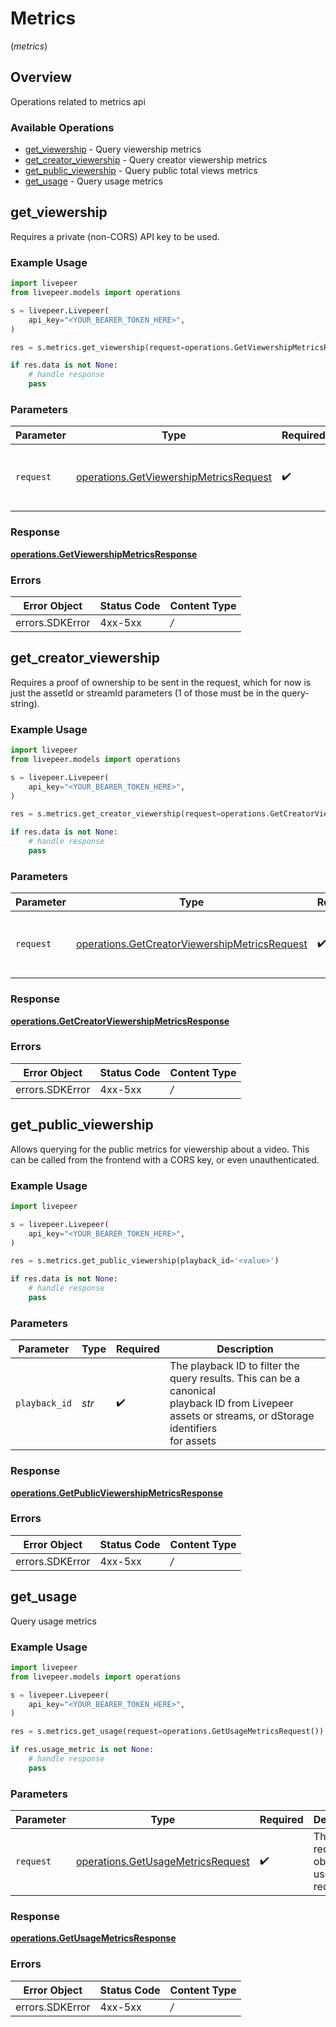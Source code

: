 # Metrics
(*metrics*)

## Overview

Operations related to metrics api

### Available Operations

* [get_viewership](#get_viewership) - Query viewership metrics
* [get_creator_viewership](#get_creator_viewership) - Query creator viewership metrics
* [get_public_viewership](#get_public_viewership) - Query public total views metrics
* [get_usage](#get_usage) - Query usage metrics

## get_viewership

Requires a private (non-CORS) API key to be used.


### Example Usage

```python
import livepeer
from livepeer.models import operations

s = livepeer.Livepeer(
    api_key="<YOUR_BEARER_TOKEN_HERE>",
)

res = s.metrics.get_viewership(request=operations.GetViewershipMetricsRequest())

if res.data is not None:
    # handle response
    pass

```

### Parameters

| Parameter                                                                                        | Type                                                                                             | Required                                                                                         | Description                                                                                      |
| ------------------------------------------------------------------------------------------------ | ------------------------------------------------------------------------------------------------ | ------------------------------------------------------------------------------------------------ | ------------------------------------------------------------------------------------------------ |
| `request`                                                                                        | [operations.GetViewershipMetricsRequest](../../models/operations/getviewershipmetricsrequest.md) | :heavy_check_mark:                                                                               | The request object to use for the request.                                                       |


### Response

**[operations.GetViewershipMetricsResponse](../../models/operations/getviewershipmetricsresponse.md)**
### Errors

| Error Object    | Status Code     | Content Type    |
| --------------- | --------------- | --------------- |
| errors.SDKError | 4xx-5xx         | */*             |

## get_creator_viewership

Requires a proof of ownership to be sent in the request, which for now is just the assetId or streamId parameters (1 of those must be in the query-string).


### Example Usage

```python
import livepeer
from livepeer.models import operations

s = livepeer.Livepeer(
    api_key="<YOUR_BEARER_TOKEN_HERE>",
)

res = s.metrics.get_creator_viewership(request=operations.GetCreatorViewershipMetricsRequest())

if res.data is not None:
    # handle response
    pass

```

### Parameters

| Parameter                                                                                                      | Type                                                                                                           | Required                                                                                                       | Description                                                                                                    |
| -------------------------------------------------------------------------------------------------------------- | -------------------------------------------------------------------------------------------------------------- | -------------------------------------------------------------------------------------------------------------- | -------------------------------------------------------------------------------------------------------------- |
| `request`                                                                                                      | [operations.GetCreatorViewershipMetricsRequest](../../models/operations/getcreatorviewershipmetricsrequest.md) | :heavy_check_mark:                                                                                             | The request object to use for the request.                                                                     |


### Response

**[operations.GetCreatorViewershipMetricsResponse](../../models/operations/getcreatorviewershipmetricsresponse.md)**
### Errors

| Error Object    | Status Code     | Content Type    |
| --------------- | --------------- | --------------- |
| errors.SDKError | 4xx-5xx         | */*             |

## get_public_viewership

Allows querying for the public metrics for viewership about a video.
This can be called from the frontend with a CORS key, or even
unauthenticated.


### Example Usage

```python
import livepeer

s = livepeer.Livepeer(
    api_key="<YOUR_BEARER_TOKEN_HERE>",
)

res = s.metrics.get_public_viewership(playback_id='<value>')

if res.data is not None:
    # handle response
    pass

```

### Parameters

| Parameter                                                                                                                                             | Type                                                                                                                                                  | Required                                                                                                                                              | Description                                                                                                                                           |
| ----------------------------------------------------------------------------------------------------------------------------------------------------- | ----------------------------------------------------------------------------------------------------------------------------------------------------- | ----------------------------------------------------------------------------------------------------------------------------------------------------- | ----------------------------------------------------------------------------------------------------------------------------------------------------- |
| `playback_id`                                                                                                                                         | *str*                                                                                                                                                 | :heavy_check_mark:                                                                                                                                    | The playback ID to filter the query results. This can be a canonical<br/>playback ID from Livepeer assets or streams, or dStorage identifiers<br/>for assets<br/> |


### Response

**[operations.GetPublicViewershipMetricsResponse](../../models/operations/getpublicviewershipmetricsresponse.md)**
### Errors

| Error Object    | Status Code     | Content Type    |
| --------------- | --------------- | --------------- |
| errors.SDKError | 4xx-5xx         | */*             |

## get_usage

Query usage metrics

### Example Usage

```python
import livepeer
from livepeer.models import operations

s = livepeer.Livepeer(
    api_key="<YOUR_BEARER_TOKEN_HERE>",
)

res = s.metrics.get_usage(request=operations.GetUsageMetricsRequest())

if res.usage_metric is not None:
    # handle response
    pass

```

### Parameters

| Parameter                                                                              | Type                                                                                   | Required                                                                               | Description                                                                            |
| -------------------------------------------------------------------------------------- | -------------------------------------------------------------------------------------- | -------------------------------------------------------------------------------------- | -------------------------------------------------------------------------------------- |
| `request`                                                                              | [operations.GetUsageMetricsRequest](../../models/operations/getusagemetricsrequest.md) | :heavy_check_mark:                                                                     | The request object to use for the request.                                             |


### Response

**[operations.GetUsageMetricsResponse](../../models/operations/getusagemetricsresponse.md)**
### Errors

| Error Object    | Status Code     | Content Type    |
| --------------- | --------------- | --------------- |
| errors.SDKError | 4xx-5xx         | */*             |
